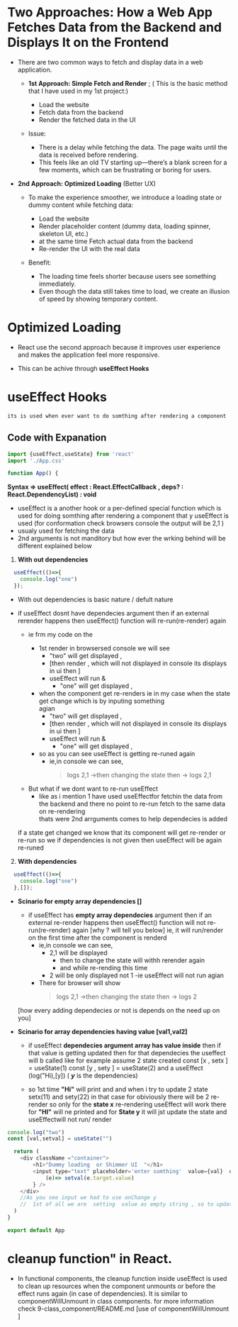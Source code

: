# Two Approaches: How a Web App Fetches Data from the Backend and Displays It on the Frontend

* There are two common ways to fetch and display data in a web application.

  * **1st Approach: Simple Fetch and Render** ; ( This is the basic method that I have used in my 1st project:)
      - Load the website
      - Fetch data from the backend
      - Render the fetched data in the UI

  * Issue:
      - There is a delay while fetching the data. The page waits until the data is received before rendering.
      - This feels like an old TV starting up—there’s a blank screen for a few moments, which can be frustrating or boring for users.


* **2nd Approach: Optimized Loading** (Better UX)

  * To make the experience smoother, we introduce a loading state or dummy content while fetching data:

      - Load the website
      - Render placeholder content (dummy data, loading spinner, skeleton UI, etc.)
      - at the same time Fetch actual data from the backend
      - Re-render the UI with the real data

  * Benefit:
      - The loading time feels shorter because users see something immediately.
      - Even though the data still takes time to load, we create an illusion of speed by showing temporary content.


# Optimized Loading

* React use the second approach because it improves user experience and makes the application feel more responsive.
 - This can be achive through **useEffect Hooks**

# useEffect Hooks 
    its is used when ever want to do somthing after rendering a component

## Code with Expanation

```jsx
import {useEffect,useState} from 'react'
import './App.css'

function App() {
```
**Syntax => useEffect( effect : React.EffectCallback  ,  deps? : React.DependencyList) : void**
  - useEffect is a another hook or a per-defined special function which is used for doing somthing after rendering a component that y useEffect is used (for conformation check browsers console the output will be 2,1 )
  - usualy used for  fetching the data
  - 2nd arguments is not manditory but how ever the wrking behind will be different explained below 

  1) **With out dependencies** 
``` js
  useEffect(()=>{       
    console.log("one")     
  }); 
```
  * With out dependencies  is basic nature / defult nature
  * if useEffect dosnt have dependecies argument then if an external rerender happens then   useEffect()  function  will re-run(re-render)  again 
    - ie frm my code on the 
      - 1st render in browsersed console we will see 
        - "two" will get displayed ,
        - [then render , which will not displayed in console its displays in ui then ] 
        - useEffect will run &
          - "one" will get displayed  ,
      - when the component get re-renders ie in my case when the state get change which is by inputing something  
        agian  
         - "two" will get displayed ,
        - [then render , which will not displayed in console its displays in ui then ] 
        - useEffect will run &
          - "one" will get displayed  ,

      * so as you can see useEffect is getting re-runed again  
        - ie,in console we can see,  
          >logs 2,1 ->then changing the state then -> logs  2,1


    * But what if we dont want to re-run useEffect
      - like as i mention 1 have used useEffectfor fetchin the data from the backend and there no point to re-run fetch to the same data on re-rendering   
    thats were 2nd arrguments comes to help dependecies is added 

    if a state get changed we know that its component will get re-render 
    or re-run so we if dependencies is not given then useEffect will be again re-runed 

  2) **With dependencies**
``` js
  useEffect(()=>{       
    console.log("one")   
  },[]);
``` 
  * **Scinario for empty array dependencies []**  

      * if useEffect has  **empty array dependecies** argument then if an external re-render happens then useEffect()  function  will not re-run(re-render)  again [why ? will tell you below]
      ie, it will run/render on the first time after the component is renderd 
        - ie,in console we can see,  
          - 2,1 will be displayed
            - then to change the  state will withh rerender again  
            - and while re-rending this time 
          - 2 will be only displayed not 1
            -ie useEffect will not run agian  
        - There for browser will show 
          > logs 2,1 ->then changing the state then -> logs  2

      [how every adding dependecies or not is depends on the need up on you]

  * **Scinario for array dependencies having value [val1,val2]**

      * if useEffect **dependecies argument array has value inside**  then 
      if that value is getting updated then for that dependecies the useffect will b called 
      like for example
      assume 2 state created
      const [x , setx ] = useState(1)
      const [y , sety ] = useState(2)
      and a
      useEffect (log("Hi),[y])  ( ***y*** is the dependencies)

      * so 1st time **"Hi"** will print and 
      and when i try to update  2 state 
      setx(11) and sety(22) in that case for obiviously there will be 2 re-render 
      so only for the **state x** re-rendering  useEffect will work
      there for **"HI"** will ne printed
      and for **State y** it will jst update the state and useEffectwill not run/ render




``` js
console.log("two")
const [val,setval] = useState("") 

  return (
    <div className ="container">
        <h1>"Dummy loading  or Shimmer UI  "</h1>
        <input type="text" placeholder='enter somthing'  value={val}  onChange={
            (e)=> setval(e.target.value)
        } /> 
    </div>
    //As you see input we had to use onChange y 
    //  1st of all we are  setting  value as empty string , so to update from empty string to input value we have to use function to  update state which is  setval for that pupose we are using onchange 
  )
}

export default App
```

# cleanup function" in React.
  * In functional components, the cleanup function inside useEffect is used to clean up resources when the component unmounts or before the effect runs again (in case of dependencies).
  It is similar to componentWillUnmount in class components.
  for more information check 9-class_component/README.md [use of componentWillUnmount ] 